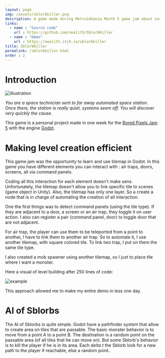 ```yaml
---
layout: page
img: /assets/sblorbkiller.png
description: A game made during MetroidVania Month 5 game jam about saving a automated space station from Sblorbs
links:
  - name : "Source code"
    url : https://github.com/nealith/SblorbKiller
  - name : "Demo"
    url : https://nealith.itch.io/sblorbkiller
title: SblorbKiller
permalink: /sblorbkiller.html
order : 2
---
```



# Introduction

![illustration](https://img.itch.zone/aW1hZ2UvNDgyOTI4LzI3OTcyNzEucG5n/original/9SU2D%2F.png)

*You are a space technician sent to far away automated space station.  Once there, the station is really quiet, systems seem off.  You will discover very quickly the cause.*

This game is a personal project made in one week for the [Bored Pixels Jam 5](https://itch.io/jam/metroidvania-month-5) with the engine [Godot](https://godotengine.org/).

# Making level creation efficient

This game jam was the opportunity to learn and use tilemap in Godot. In this game you have different elements you can interact with : air traps, doors, screens, all via command panels.

Coding all this interaction for each element doesn't make sens. Unfortunately, the tilemap doesn't allow you to link specific tile to scenes (game object in Unity). Also, the tilemap has only one layer. So a create a node that is in charge of automating the creation of all interaction.

One the first things was to detect command panels (using the tile type). If they are adjacent to a door, a screen or an air trap, they toggle it on user action. I also can register a pair (command panel, door) to toggle door that are not adjacent.

For air trap, the player can use them to be teleported from a point to another, I have to link them to another air trap. So to automate it, I use another tilemap, with square colored tile. To link two trap, I put on them the same tile type.

I also created a mob spawner using another tilemap, so I just to place tile where I want a monster.

Here a visual of level building after 250 lines of code:

![example](https://img.itch.zone/aW1hZ2UvNDgyOTI4LzI3OTcyNzIucG5n/original/LN7EmT.png)

This approach allowed me to make my entire demo in less one day.

# AI of Sblorbs

The AI of Sblorbs is quite simple. Godot have a pathfinder system that allow to create area on tiles that are passable. The basic monster behavior is to move from a point A to a point B. The destination is a random point on the passable area (of all tiles that he can move on). But some Sblorb's behavior is to kill the player if he is in its area. Each *delta t* the Sblorb look for a new path to the player if reachable, else a random point.
